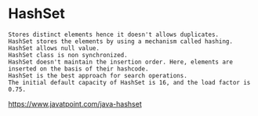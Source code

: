 # HashSet

	Stores distinct elements hence it doesn't allows duplicates.
	HashSet stores the elements by using a mechanism called hashing.
	HashSet allows null value.
	HashSet class is non synchronized.
	HashSet doesn't maintain the insertion order. Here, elements are inserted on the basis of their hashcode.
	HashSet is the best approach for search operations.
	The initial default capacity of HashSet is 16, and the load factor is 0.75.
	


https://www.javatpoint.com/java-hashset